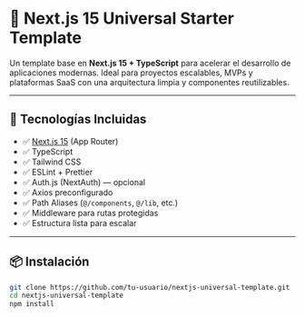 # 🧪 Next.js 15 Universal Starter Template

Un template base en **Next.js 15 + TypeScript** para acelerar el desarrollo de aplicaciones modernas. Ideal para proyectos escalables, MVPs y plataformas SaaS con una arquitectura limpia y componentes reutilizables.

---

## 🚀 Tecnologías Incluidas

- ✅ [Next.js 15](https://nextjs.org/docs) (App Router)
- ✅ TypeScript
- ✅ Tailwind CSS
- ✅ ESLint + Prettier
- ✅ Auth.js (NextAuth) — opcional
- ✅ Axios preconfigurado
- ✅ Path Aliases (`@/components`, `@/lib`, etc.)
- ✅ Middleware para rutas protegidas
- ✅ Estructura lista para escalar

---

## 📦 Instalación

```bash
git clone https://github.com/tu-usuario/nextjs-universal-template.git
cd nextjs-universal-template
npm install
